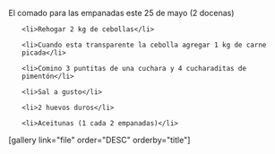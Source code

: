 <html><body><p>El comado para las empanadas este 25 de mayo (2 docenas)

</p><ul>

	<li>Rehogar 2 kg de cebollas</li>

	<li>Cuando esta transparente la cebolla agregar 1 kg de carne picada</li>

	<li>Comino 3 puntitas de una cuchara y 4 cucharaditas de pimentón</li>

	<li>Sal a gusto</li>

	<li>2 huevos duros</li>

	<li>Aceitunas (1 cada 2 empanadas)</li>

</ul>

[gallery link="file" order="DESC" orderby="title"]</body></html>